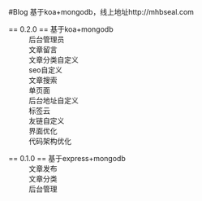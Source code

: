 #Blog
基于koa+mongodb，线上地址http://mhbseal.com
<dl>
    <dt>== 0.2.0 == 基于koa+mongodb</dt>
    <dd>后台管理员</dd>
    <dd>文章留言</dd>
    <dd>文章分类自定义</dd>
    <dd>seo自定义</dd>
    <dd>文章搜索</dd>
    <dd>单页面</dd>
    <dd>后台地址自定义</dd>
    <dd>标签云</dd>
    <dd>友链自定义</dd>
    <dd>界面优化</dd>
    <dd>代码架构优化</dd>
</dl>
<dt>
<dl>
    <dt>== 0.1.0 == 基于express+mongodb</dt>
    <dd>文章发布</dd>
    <dd>文章分类</dd>
    <dd>后台管理</dd>
</dl>
<dt>